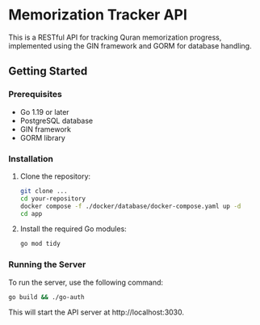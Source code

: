 # Memorization Tracker API

This is a RESTful API for tracking Quran memorization progress, implemented using the GIN framework and GORM for database handling.

## Getting Started

### Prerequisites

- Go 1.19 or later
- PostgreSQL database
- GIN framework
- GORM library

### Installation

1. Clone the repository:

   ```bash
   git clone ...
   cd your-repository
   docker compose -f ./docker/database/docker-compose.yaml up -d
   cd app
   ```

2. Install the required Go modules:

   ```bash
   go mod tidy
   ```

### Running the Server

To run the server, use the following command:

```bash
go build && ./go-auth
```

This will start the API server at http://localhost:3030.
